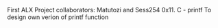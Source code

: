 First ALX Project 
collaborators:  Matutozi and Sess254 
0x11. C - printf
To design own verion of printf function 
